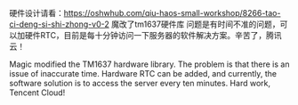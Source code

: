硬件设计请看：https://oshwhub.com/qiu-haos-small-workshop/8266-tao-ci-deng-si-shi-zhong-v0-2
魔改了tm1637硬件库
问题是有时间不准的问题，可以加硬件RTC，目前是每十分钟访问一下服务器的软件解决方案。辛苦了，腾讯云！

Magic modified the TM1637 hardware library.
The problem is that there is an issue of inaccurate time. Hardware RTC can be added, and currently, the software solution is to access the server every ten minutes. Hard work, Tencent Cloud!
